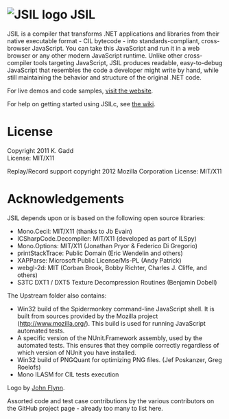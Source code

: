 ![JSIL logo](http://jsil.org/images/jsil_48px.png) JSIL
====

JSIL is a compiler that transforms .NET applications and libraries from their native executable format - CIL bytecode - into standards-compliant, cross-browser JavaScript. You can take this JavaScript and run it in a web browser or any other modern JavaScript runtime. Unlike other cross-compiler tools targeting JavaScript, JSIL produces readable, easy-to-debug JavaScript that resembles the code a developer might write by hand, while still maintaining the behavior and structure of the original .NET code.

For live demos and code samples, [visit the website](http://jsil.org).

For help on getting started using JSILc, see [the wiki](https://github.com/sq/JSIL/wiki).

License
=======

Copyright 2011 K. Gadd  
License: MIT/X11

Replay/Record support copyright 2012 Mozilla Corporation
License: MIT/X11

Acknowledgements
========

JSIL depends upon or is based on the following open source libraries:

 * Mono.Cecil: MIT/X11 (thanks to Jb Evain)
 * ICSharpCode.Decompiler: MIT/X11 (developed as part of ILSpy)
 * Mono.Options: MIT/X11 (Jonathan Pryor & Federico Di Gregorio)
 * printStackTrace: Public Domain (Eric Wendelin and others)
 * XAPParse: Microsoft Public License/Ms-PL (Andy Patrick)
 * webgl-2d: MIT (Corban Brook, Bobby Richter, Charles J. Cliffe, and others)
 * S3TC DXT1 / DXT5 Texture Decompression Routines (Benjamin Dobell)
 
The Upstream folder also contains:

 * Win32 build of the Spidermonkey command-line JavaScript shell. It is built from sources provided by the Mozilla project (http://www.mozilla.org/). This build is used for running JavaScript automated tests.
 * A specific version of the NUnit.Framework assembly, used by the automated tests. This ensures that they compile correctly regardless of which version of NUnit you have installed.
 * Win32 build of PNGQuant for optimizing PNG files. (Jef Poskanzer, Greg Roelofs)
 * Mono ILASM for CIL tests execution
 
Logo by [John Flynn](http://www.bryneshrimp.com).
 
Assorted code and test case contributions by the various contributors on the GitHub project page - already too many to list here.
